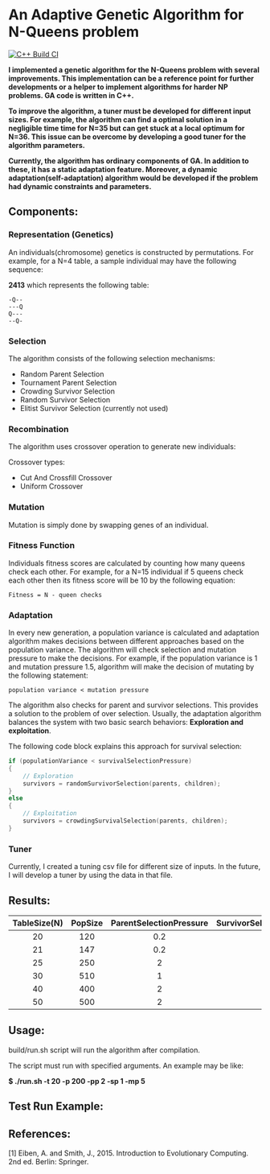 # An Adaptive Genetic Algorithm for N-Queens problem
[![C++ Build CI](https://github.com/berkkirtay/adaptive-genetic-algorithm-for-n-queens/actions/workflows/main.yml/badge.svg?branch=main)](https://github.com/berkkirtay/adaptive-genetic-algorithm-for-n-queens/actions/workflows/main.yml)

**I implemented a genetic algorithm for the N-Queens problem with several improvements. 
This implementation can be a reference point for further developments or a helper to implement 
algorithms for harder NP problems. GA code is written in C++.** 

**To improve the algorithm, a tuner must be developed for different input sizes. For example, 
the algorithm can find a optimal solution in a negligible time time for N=35 but can get stuck at a local optimum for N=36. This
issue can be overcome by developing a good tuner for the algorithm parameters.** 

**Currently, the algorithm has ordinary components of GA. In addition to these, 
it has a static adaptation feature. Moreover, a dynamic adaptation(self-adaptation) algorithm 
would be developed if the problem had dynamic constraints and parameters.**

## Components:

### Representation (Genetics)
An individuals(chromosome) genetics is constructed by permutations. For example, for a N=4 table,
a sample individual may have the following sequence:

**2413** which represents the following table:
```
-Q--
---Q
Q---
--Q-
```

### Selection
The algorithm consists of the following selection mechanisms:
  - Random Parent Selection
  - Tournament Parent Selection
  - Crowding Survivor Selection
  - Random Survivor Selection
  - Elitist Survivor Selection (currently not used)

### Recombination
The algorithm uses crossover operation to generate new individuals:

Crossover types:
  - Cut And Crossfill Crossover
  - Uniform Crossover

### Mutation
Mutation is simply done by swapping genes of an individual.

### Fitness Function
Individuals fitness scores are calculated by counting how many queens check each other.
For example, for a N=15 individual if 5 queens check each other then its fitness score 
will be 10 by the following equation: 

`Fitness = N - queen checks`

### Adaptation 
In every new generation, a population variance is calculated and adaptation 
algorithm makes decisions between different approaches based on the population variance.
The algorithm will check selection and mutation pressure to make the decisions.
For example, if the population variance is 1 and mutation pressure 1.5, algorithm will make the
decision of mutating by the following statement:

`population variance < mutation pressure`

The algorithm also checks for parent and survivor selections. This provides a solution
to the problem of over selection. Usually, the adaptation algorithm balances the system with 
two basic search behaviors: **Exploration and exploitation**.

The following code block explains this approach for survival selection:
```cpp
if (populationVariance < survivalSelectionPressure)
{
    // Exploration
    survivors = randomSurvivorSelection(parents, children);
}
else
{
    // Exploitation
    survivors = crowdingSurvivalSelection(parents, children);
}
```

### Tuner
Currently, I created a tuning csv file for different size of inputs. In the future, I will
develop a tuner by using the data in that file.

## Results:

| TableSize(N) | PopSize | ParentSelectionPressure | SurvivorSelectionPressure | MutationPressure | ExecutionTime |
| :---:        | :---:   | :---:                   |  :---:                    |  :---:           |  :---:        |
| 20           | 120     | 0.2                     |   0.5                     |   1.2            |  0.2s         |
| 21           | 147     | 0.2                     |   0.5                     |   1.2            |  0.3s         |
| 25           | 250     | 2                       |   3                       |   10             |  0.2s         |
| 30           | 510     | 1                       |   0.5                     |   2              |  2.2s         |
| 40           | 400     | 2                       |   3                       |   10             |  1.7s         |
| 50           | 500     | 2                       |   3                       |   10             |  5.3s         |

## Usage:
build/run.sh script will run the algorithm after compilation.

The script must run with specified arguments. An example may be like:

**$ ./run.sh -t 20 -p 200 -pp 2 -sp 1 -mp 5**

## Test Run Example:


## References:
[1]	Eiben, A. and Smith, J., 2015. Introduction to Evolutionary Computing. 2nd ed. Berlin: Springer.
